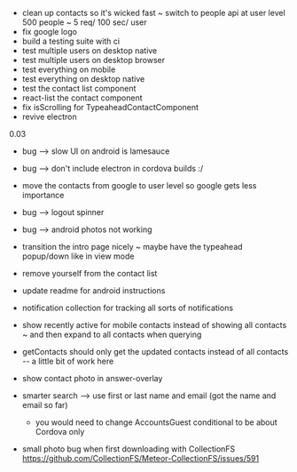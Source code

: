 - clean up contacts so it's wicked fast ~ switch to people api at user level 500 people ~ 5 req/ 100 sec/ user
- fix google logo
- build a testing suite with ci
- test multiple users on desktop native
- test multiple users on desktop browser
- test everything on mobile
- test everything on desktop native
- test the contact list component
- react-list the contact component
- fix isScrolling for TypeaheadContactComponent
- revive electron

0.03
- bug --> slow UI on android is lamesauce
- bug --> don't include electron in cordova builds :/
- move the contacts from google to user level so google gets less importance
- bug --> logout spinner
- bug --> android photos not working
- transition the intro page nicely ~ maybe have the typeahead popup/down like in view mode
- remove yourself from the contact list
- update readme for android instructions
- notification collection for tracking all sorts of notifications
- show recently active for mobile contacts instead of showing all contacts ~ and then expand to all contacts when querying

- getContacts should only get the updated contacts instead of all contacts -- a little bit of work here
- show contact photo in answer-overlay
- smarter search --> use first or last name and email (got the name and email so far)
  - you would need to change AccountsGuest conditional to be about Cordova only
- small photo bug when first downloading with CollectionFS
https://github.com/CollectionFS/Meteor-CollectionFS/issues/591
